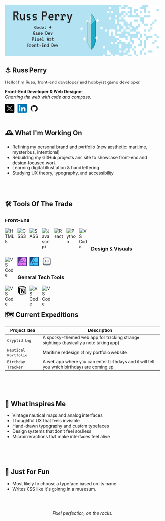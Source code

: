 ![](Images/GitHub-Banner_GameDev.png)

## ⚓ Russ Perry
Hello! I'm Russ, front-end developer and hobbyist game developer.

**Front-End Developer & Web Designer**  
*Charting the web with code and compass.*

<a href="https://twitter.com/russintech">
  <img align="left" alt="Twitter/X" width="30px" style="padding-right:10px;" src="Images/Social_Icons/Twitter_X.png"/>
</a>
<a href="https://www.linkedin.com/in/russ-perry-22b638a8/">
  <img align="left" alt="LinkedIn" width="30px" style="padding-right:10px;" src="Images/Social_Icons/LinkedIn.png"/>
</a>
<a href="https://github.com/rperry99">
  <img align="left" alt="GitHub" width="30px" style="padding-right:10px;" src="Images/Social_Icons/Github2.png"/>
</a>

<br/>
<br/>
<br/>

## 🕰 What I'm Working On
- Refining my personal brand and portfolio (new aesthetic: maritime, mysterious, intentional)
- Rebuilding my GitHub projects and site to showcase front-end and design-focused work
- Learning digital illustration & hand lettering
- Studying UX theory, typography, and accessibility

<br/>
<br/>

## 🛠 Tools Of The Trade

### Front-End

<img align="left" alt="HTML5" width="30px" style="padding-right:10px;" src="https://cdn.jsdelivr.net/gh/devicons/devicon/icons/html5/html5-original.svg"/>
<img align="left" alt="CSS3" width="30px" style="padding-right:10px;" src="https://cdn.jsdelivr.net/gh/devicons/devicon/icons/css3/css3-original-wordmark.svg"/>
<img align="left" alt="SASS" width="30px" style="padding-right:10px;" src="https://cdn.jsdelivr.net/gh/devicons/devicon/icons/sass/sass-original.svg"/>
<img align="left" alt="Javascript" width="30px" style="padding-right:10px;" src="https://cdn.jsdelivr.net/gh/devicons/devicon/icons/javascript/javascript-original.svg"/>
<img align="left" alt="React" width="30px" style="padding-right:10px;" src="https://cdn.jsdelivr.net/gh/devicons/devicon/icons/react/react-original-wordmark.svg"/>
<img align="left" alt="Python" width="30px" style="padding-right:10px;" src="https://cdn.jsdelivr.net/gh/devicons/devicon/icons/python/python-original.svg"/>
<img align="left" alt="VS Code" width="30px" style="padding-right:10px;" src="https://cdn.jsdelivr.net/gh/devicons/devicon/icons/vscode/vscode-original.svg"/>

</br>
</br>

### Design & Visuals

<img align="left" alt="VS Code" width="30px" style="padding-right:10px;" src="https://cdn.jsdelivr.net/gh/devicons/devicon/icons/figma/figma-original.svg"/>
<img align="left" alt="VS Code" width="30px" style="padding-right:10px;" src="Images/Tool_Icons/affinity_photo.png"/>
<img align="left" alt="VS Code" width="30px" style="padding-right:10px;" src="Images/Tool_Icons/affinity_designer.png"/>
<img align="left" alt="VS Code" width="30px" style="padding-right:10px;" src="Images/Tool_Icons/aseprite.png"/>

</br>
</br>

### General Tech Tools

<img align="left" alt="VS Code" width="30px" style="padding-right:10px;" src="https://cdn.jsdelivr.net/gh/devicons/devicon/icons/git/git-original.svg"/>
<img align="left" alt="VS Code" width="30px" style="padding-right:10px;" src="Images/Tool_Icons/notion.png" width="30px" />
<img align="left" alt="VS Code" width="30px" style="padding-right:10px;" src="https://cdn.jsdelivr.net/gh/devicons/devicon/icons/jira/jira-original-wordmark.svg"/>
<img align="left" alt="VS Code" width="30px" style="padding-right:10px;" src="https://cdn.jsdelivr.net/gh/devicons/devicon/icons/confluence/confluence-original-wordmark.svg"/>

<br/>
<br/>
<br/>

## 🗺 Current Expeditions 
| Project Idea | Description |
|--------|----------|
| `Cryptid Log` | A spooky-themed web app for tracking strange sightings (basically a note taking app) |
| `Nautical Portfolio` | Maritime redesign of my portfolio website | 
| `Birthday Tracker` | A web app where you can enter birthdays and it will tell you which birthdays are coming up |

<br/>
<br/>
<br/>

## 📜 What Inspires Me
- Vintage nautical maps and analog interfaces
- Thoughtful UX that feels invisible
- Hand-drawn typography and custom typefaces
- Design systems that don’t feel soulless
- Microinteractions that make interfaces feel alive

<br/>
<br/>
<br/>

## 🥃 Just For Fun
- Most likely to choose a typeface based on its name.
- Writes CSS like it's goinng in a musesum.

<br/>
<br/>

<p align="center"><em>Pixel perfection, on the rocks.</em></p>
